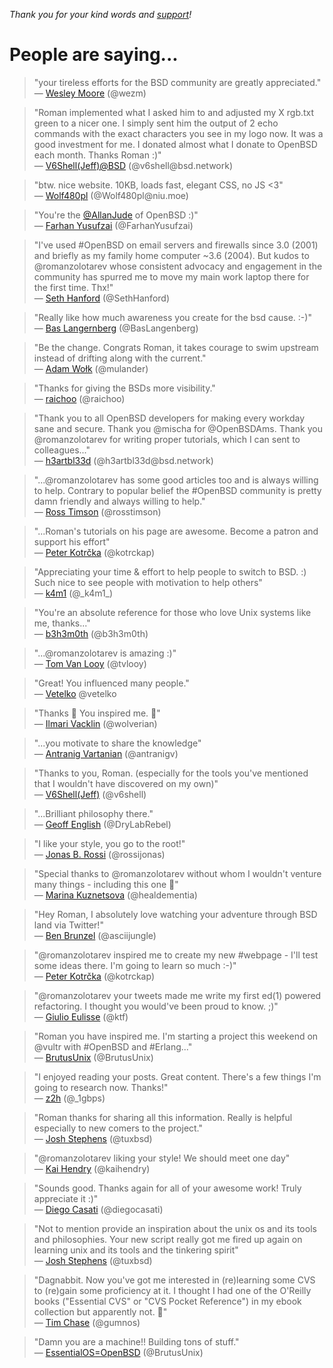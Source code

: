 _Thank you for your kind words and [support](sponsors.html)!_

# People are saying...

> "your tireless efforts for the BSD community are greatly
appreciated."<br>&mdash;
[Wesley Moore](https://twitter.com/wezm/status/1029674316252688384 "15 Aug 2018")
(@wezm)

> "Roman implemented what I asked him to and adjusted my X rgb.txt
green to a nicer one. I simply sent him the output of 2 echo commands
with the exact characters you see in my logo now. It was a good
investment for me. I donated almost what I donate to OpenBSD each
month. Thanks Roman :)"<br>&mdash;
[V6Shell(Jeff)@BSD](https://bsd.network/@v6shell/100533143813396001 "12 Aug 2018")
(@v6shell@bsd\.network)

> "btw. nice website. 10KB, loads fast, elegant CSS, no JS
<3"<br>&mdash;
[Wolf480pl](https://niu.moe/@Wolf480pl/100519536664966948 "11 Aug 2018")
(@Wolf480pl@niu\.moe)

> "You're the [@AllanJude](https://twitterc.com/AllanJude) of OpenBSD
:)"<br>&mdash;
[Farhan Yusufzai](https://mobile.twitter.com/FarhanYusufzai/status/1025475485197914112 "3 Aug 2018")
(@FarhanYusufzai)

> "I've used #OpenBSD on email servers and firewalls since 3.0
(2001) and briefly as my family home computer ~3.6 (2004). But kudos
to @romanzolotarev whose consistent advocacy and engagement in the
community has spurred me to move my main work laptop there for the
first time. Thx!"<br>&mdash;
[Seth Hanford](https://twitter.com/SethHanford/status/1027491291569909760 "9 Aug 2018")
(@SethHanford)

> "Really like how much awareness you create for the bsd cause.
:-)"<br>&mdash;
[Bas Langernberg](https://twitter.com/BasLangenberg/status/1027258660332994565 "8 Aug 2018")
(@BasLangenberg)

> "Be the change. Congrats Roman, it takes courage to swim upstream
instead of drifting along with the current."<br>&mdash;
[Adam Wo&#x142;k](https://twitter.com/mulander/status/1027150795848990721 "8 Aug 2018")
(@mulander)

> "Thanks for giving the BSDs more visibility."<br>&mdash;
[raichoo](https://twitter.com/raichoo/status/1027166529220210688 "8 Aug 2018")
(@raichoo)

> "Thank you to all OpenBSD developers for making every workday
sane and secure.  Thank you @mischa for @OpenBSDAms.  Thank you
@romanzolotarev for writing proper tutorials, which I can sent to
colleagues..."<br>&mdash;
[h3artbl33d](https://bsd.network/@h3artbl33d/100445426269783287)
(@h3artbl33d@bsd\.network)

> "...@romanzolotarev has some good articles too and is always willing
to help. Contrary to popular belief the #OpenBSD community is pretty
damn friendly and always willing to help."<br>&mdash;
[Ross Timson](https://twitter.com/rosstimson/status/1015692436864208899 "7 Jul 2018")
(@rosstimson)

> "...Roman's tutorials on his page are awesome. Become a patron and
support his effort"<br>&mdash;
[Peter Kotr&#x10D;ka](https://twitter.com/kotrckap/status/1015104972185374721 "6 Jul 2018")
(@kotrckap)

> "Appreciating your time & effort to help people to switch to BSD.
:) Such nice to see people with motivation to help others"<br>&mdash;
[k4m1](https://twitter.com/_k4m1_/status/1014813485287596032 "5 Jul 2018")
(@\_k4m1\_)

> "You're an absolute reference for those who love Unix systems
like me, thanks..."<br>&mdash;
[b3h3m0th](https://twitter.com/b3h3m0th/status/1013387601435418625 "1 Jul 2018")
(@b3h3m0th)

> "...@romanzolotarev is amazing :)"<br>&mdash;
[Tom Van Looy](https://twitter.com/tvlooy/status/1011889452153802752 "27 Jun 2018")
(@tvlooy)

> "Great! You influenced many people."<br>&mdash;
[Vetelko](https://twitter.com/vetelko/status/1011125088471666688 "25 Jun 2018")
@vetelko

> "Thanks &#x1F64F; You inspired me. &#x1F642;"<br>&mdash;
[Ilmari Vacklin](https://twitter.com/wolverian/status/1011192338230759424 "25 Jun 2018")
(@wolverian)

> "...you motivate to share the knowledge"<br>&mdash;
[Antranig Vartanian](https://twitter.com/antranigv/status/1011109668087877638 "25 Jun 2018")
(@antranigv)

> "Thanks to you, Roman. (especially for the tools you've mentioned
that I wouldn't have discovered on my own)"<br>&mdash;
[V6Shell(Jeff)](https://twitter.com/v6shell/status/1011107093926109184 "25 Jun 2018")
(@v6shell)

> "...Brilliant philosophy there."<br>&mdash;
[Geoff English](https://twitter.com/DryLabRebel/status/1011030847107940352 "24 Jun 2018")
(@DryLabRebel)

> "I like your style, you go to the root!"<br>&mdash;
[Jonas B. Rossi](https://twitter.com/rossijonas/status/1005544513438445568 "9 Jun 2018")
(@rossijonas)

> "Special thanks to @romanzolotarev without whom I wouldn't venture
many things - including this one &#x1F44F;"<br>&mdash;
[Marina Kuznetsova](https://twitter.com/healdementia/status/998623049506279424 "21 May 2018")
(@healdementia)

> "Hey Roman, I absolutely love watching your adventure through BSD
land via Twitter!"<br>&mdash;
[Ben Brunzel](https://twitter.com/asciijungle/status/996991681579929601 "17 May 2018")
(@asciijungle)

> "@romanzolotarev inspired me to create my new #webpage - I'll
test some ideas there. I'm going to learn so much :-)"<br>&mdash;
[Peter Kotr&#x10D;ka](https://twitter.com/kotrckap/status/996695819792330754 "16 May 2018")
(@kotrckap)

> "@romanzolotarev your tweets made me write my first ed(1) powered
refactoring. I thought you would've been proud to know. ;)"<br>&mdash;
[Giulio Eulisse](https://twitter.com/ktf/status/996055510179827712 "14 May 2018")
(@ktf)

> "Roman you have inspired me. I'm starting a project this weekend
on @vultr with #OpenBSD and #Erlang..."<br>&mdash;
[BrutusUnix](https://twitter.com/BrutusUnix/status/987485038630572032 "21 Apr 2018")
(@BrutusUnix)

> "I enjoyed reading your posts. Great content. There's a few things
I'm going to research now. Thanks!"<br>&mdash;
[z2h](https://twitter.com/_1gbps/status/987207291576332288 "20 Apr 2018")
(@\_1gbps)

> "Roman thanks for sharing all this information. Really is helpful
especially to new comers to the project."<br>&mdash;
[Josh Stephens](https://twitter.com/tuxbsd/status/987336763508183041 "20 Apr 2018")
(@tuxbsd)

> "@romanzolotarev liking your style! We should meet one day"<br>&mdash;
[Kai Hendry](https://twitter.com/kaihendry/status/987153377048936448 "20 Apr 2018")
(@kaihendry)

> "Sounds good. Thanks again for all of your awesome work! Truly
appreciate it :)"<br>&mdash;
[Diego Casati](https://twitter.com/diegocasati/status/987073399527583744 "19 Apr 2018")
(@diegocasati)

> "Not to mention provide an inspiration about the unix os and its
tools and philosophies. Your new script really got me fired up again
on learning unix and its tools and the tinkering spirit"<br>&mdash;
[Josh Stephens](https://twitter.com/tuxbsd/status/986014857207123973 "16 Apr 2018")
(@tuxbsd)

> "Dagnabbit. Now you've got me interested in (re)learning some CVS
to (re)gain some proficiency at it. I thought I had one of the
O'Reilly books ("Essential CVS" or "CVS Pocket Reference") in my
ebook collection but apparently not. &#x1F914;"<br>&mdash;
[Tim Chase](https://twitter.com/gumnos/status/984781565875146753 "13 Apr 2018")
(@gumnos)

> "Damn you are a machine!! Building tons of stuff."<br>&mdash;
[EssentialOS=OpenBSD](https://twitter.com/BrutusUnix/status/986417139425869825 "18 Apr 2018")
(@BrutusUnix)

